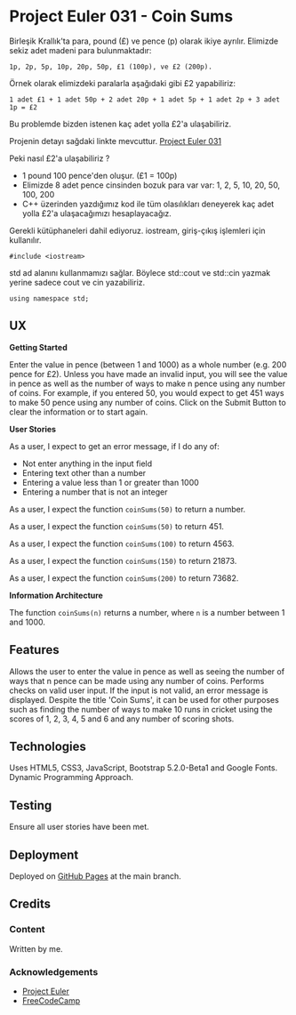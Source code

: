 # Project Euler 031 - Coin Sums

Birleşik Krallık'ta para, pound (£) ve pence (p) olarak ikiye ayrılır. Elimizde sekiz adet madeni para bulunmaktadır:

    1p, 2p, 5p, 10p, 20p, 50p, £1 (100p), ve £2 (200p).

Örnek olarak elimizdeki paralarla aşağıdaki gibi £2 yapabiliriz:

    1 adet £1 + 1 adet 50p + 2 adet 20p + 1 adet 5p + 1 adet 2p + 3 adet 1p = £2

Bu problemde bizden istenen kaç adet yolla £2'a ulaşabiliriz.

Projenin detayı sağdaki linkte mevcuttur. [Project Euler 031](https://projecteuler.net/problem=31)

Peki nasıl £2'a ulaşabiliriz ?

- 1 pound 100 pence'den oluşur. (£1 = 100p)
- Elimizde 8 adet pence cinsinden bozuk para var var: 1, 2, 5, 10, 20, 50, 100, 200
- C++ üzerinden yazdığımız kod ile tüm olasılıkları deneyerek kaç adet yolla £2'a ulaşacağımızı hesaplayacağız.


Gerekli kütüphaneleri dahil ediyoruz. iostream, giriş-çıkış işlemleri için kullanılır.

    #include <iostream>
    
 std ad alanını kullanmamızı sağlar. Böylece std::cout ve std::cin yazmak yerine sadece cout ve cin yazabiliriz.
 
    using namespace std;




## UX

**Getting Started**

Enter the value in pence (between 1 and 1000) as a whole number (e.g. 200 pence for £2).  Unless you have made an invalid input, you will see the value in pence as well as the number of ways to make n pence using any number of coins.  For example, if you entered 50, you would expect to get 451 ways to make 50 pence using any number of coins.  Click on the Submit Button to clear the information or to start again.

**User Stories**

As a user, I expect to get an error message, if I do any of:

- Not enter anything in the input field
- Entering text other than a number
- Entering a value less than 1 or greater than 1000
- Entering a number that is not an integer

As a user, I expect the function `coinSums(50)` to return a number.

As a user, I expect the function `coinSums(50)` to return 451.

As a user, I expect the function `coinSums(100)` to return 4563.

As a user, I expect the function `coinSums(150)` to return 21873.

As a user, I expect the function `coinSums(200)` to return 73682.

**Information Architecture**

The function `coinSums(n)` returns a number, where `n` is a number between 1 and 1000.

## Features

Allows the user to enter the value in pence as well as seeing the number of ways that n pence can be made using any number of coins.  Performs checks on valid user input.  If the input is not valid, an error message is displayed.  Despite the title 'Coin Sums', it can be used for other purposes such as finding the number of ways to make 10 runs in cricket using the scores of 1, 2, 3, 4, 5 and 6 and any number of scoring shots.

## Technologies

Uses HTML5, CSS3, JavaScript, Bootstrap 5.2.0-Beta1 and Google Fonts.  Dynamic Programming Approach.

## Testing

Ensure all user stories have been met.

## Deployment

Deployed on [GitHub Pages](https://derektypist.github.io/project-euler-031) at the main branch.

## Credits

### Content

Written by me.

### Acknowledgements

- [Project Euler](https://projecteuler.net)
- [FreeCodeCamp](https://www.freecodecamp.org)
